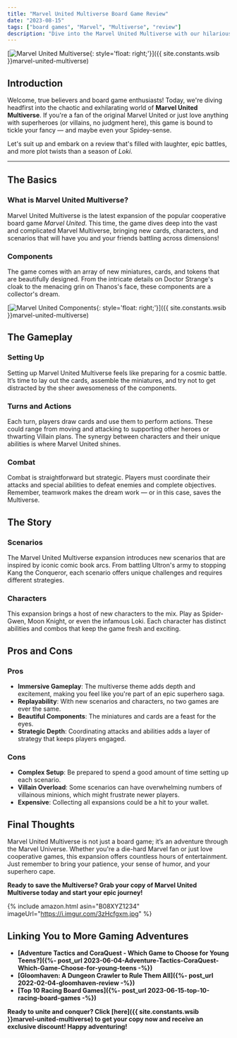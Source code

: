 ```yaml
---
title: "Marvel United Multiverse Board Game Review"
date: "2023-08-15"
tags: ["board games", "Marvel", "Multiverse", "review"]
description: "Dive into the Marvel United Multiverse with our hilarious and thorough review."
---
```


[![Marvel United Multiverse](https://i.imgur.com/3zHcfgxm.jpg){: style='float: right;'}]({{ site.constants.wsib }}marvel-united-multiverse)

## Introduction

Welcome, true believers and board game enthusiasts! Today, we're diving headfirst into the chaotic and exhilarating world of **Marvel United Multiverse**. If you're a fan of the original Marvel United or just love anything with superheroes (or villains, no judgment here), this game is bound to tickle your fancy — and maybe even your Spidey-sense.

Let's suit up and embark on a review that's filled with laughter, epic battles, and more plot twists than a season of *Loki*.

---

## The Basics

### What is Marvel United Multiverse?

Marvel United Multiverse is the latest expansion of the popular cooperative board game *Marvel United*. This time, the game dives deep into the vast and complicated Marvel Multiverse, bringing new cards, characters, and scenarios that will have you and your friends battling across dimensions!

### Components

The game comes with an array of new miniatures, cards, and tokens that are beautifully designed. From the intricate details on Doctor Strange's cloak to the menacing grin on Thanos's face, these components are a collector's dream.

[![Marvel United Components](https://i.imgur.com/3zHcfgxm.jpg){: style='float: right;'}]({{ site.constants.wsib }}marvel-united-multiverse)

## The Gameplay

### Setting Up

Setting up Marvel United Multiverse feels like preparing for a cosmic battle. It’s time to lay out the cards, assemble the miniatures, and try not to get distracted by the sheer awesomeness of the components.

### Turns and Actions

Each turn, players draw cards and use them to perform actions. These could range from moving and attacking to supporting other heroes or thwarting Villain plans. The synergy between characters and their unique abilities is where Marvel United shines.

### Combat

Combat is straightforward but strategic. Players must coordinate their attacks and special abilities to defeat enemies and complete objectives. Remember, teamwork makes the dream work — or in this case, saves the Multiverse.

## The Story

### Scenarios

The Marvel United Multiverse expansion introduces new scenarios that are inspired by iconic comic book arcs. From battling Ultron's army to stopping Kang the Conqueror, each scenario offers unique challenges and requires different strategies.

### Characters

This expansion brings a host of new characters to the mix. Play as Spider-Gwen, Moon Knight, or even the infamous Loki. Each character has distinct abilities and combos that keep the game fresh and exciting.

## Pros and Cons

### Pros

- **Immersive Gameplay**: The multiverse theme adds depth and excitement, making you feel like you're part of an epic superhero saga.
- **Replayability**: With new scenarios and characters, no two games are ever the same.
- **Beautiful Components**: The miniatures and cards are a feast for the eyes.
- **Strategic Depth**: Coordinating attacks and abilities adds a layer of strategy that keeps players engaged.

### Cons

- **Complex Setup**: Be prepared to spend a good amount of time setting up each scenario.
- **Villain Overload**: Some scenarios can have overwhelming numbers of villainous minions, which might frustrate newer players.
- **Expensive**: Collecting all expansions could be a hit to your wallet.

## Final Thoughts

Marvel United Multiverse is not just a board game; it’s an adventure through the Marvel Universe. Whether you're a die-hard Marvel fan or just love cooperative games, this expansion offers countless hours of entertainment. Just remember to bring your patience, your sense of humor, and your superhero cape.

**Ready to save the Multiverse? Grab your copy of Marvel United Multiverse today and start your epic journey!**

{% include amazon.html asin="B08XYZ1234" imageUrl="https://i.imgur.com/3zHcfgxm.jpg" %}

## Linking You to More Gaming Adventures

- **[Adventure Tactics and CoraQuest - Which Game to Choose for Young Teens?]({%- post_url 2023-06-04-Adventure-Tactics-CoraQuest-Which-Game-Choose-for-young-teens -%})**
- **[Gloomhaven: A Dungeon Crawler to Rule Them All]({%- post_url 2022-02-04-gloomhaven-review -%})**
- **[Top 10 Racing Board Games]({%- post_url 2023-06-15-top-10-racing-board-games -%})**

**Ready to unite and conquer? Click [here]({{ site.constants.wsib }}marvel-united-multiverse) to get your copy now and receive an exclusive discount! Happy adventuring!**
